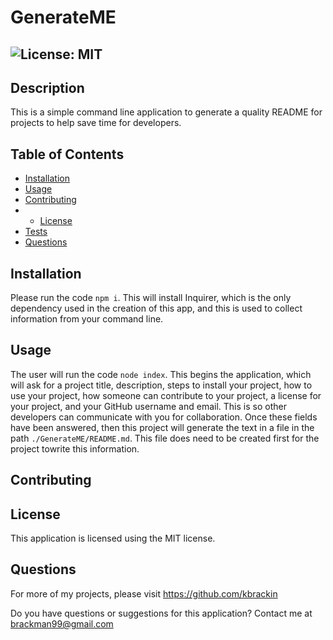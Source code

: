 # GenerateME
  ## ![License: MIT](https://img.shields.io/badge/License-MIT-cyan)

## Description

This is a simple command line application to generate a quality README for projects to help save time for developers.


## Table of Contents

- [Installation](#installation)
- [Usage](#usage)
- [Contributing](#contributing)
- - [License](#license)
- [Tests](#tests)
- [Questions](#questions)

## Installation

Please run the code `npm i`. This will install Inquirer, which is the only dependency used in the creation of this app, and this is used to collect information from your command line.

## Usage

The user will run the code `node index`. This begins the application, which will ask for a project title, description, steps to install your project, how to use your project, how someone can contribute to your project, a license for your project, and your GitHub username and email. This is so other developers can communicate with you for collaboration. Once these fields have been answered, then this project will generate the text in a file in the path `./GenerateME/README.md`. This file does need to be created first for the project towrite this information.

## Contributing



## License

This application is licensed using the MIT license.

## Questions

For more of my projects, please visit https://github.com/kbrackin

Do you have questions or suggestions for this application?
Contact me at brackman99@gmail.com


